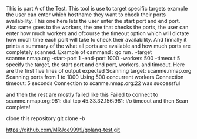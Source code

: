 This is part A of the Test. This tool is use to target specific targets example the user can enter which hostname they want to check their ports availability. This one here lets the user enter the start port and end port. Also same goes to the workers, the one that checks the ports, the user can enter how much workers  and ofcourse the timeout option which will dictate how much time each port will take to check their availability. 
And finnally it prints a summary of the what all ports are available and how much ports are completely scanned. 
Example of cammand : go run . -target scanme.nmap.org -start-port 1 -end-port 1000 -workers 500 -timeout 5
specify the target, the start port and end port, workers, and timeout. 
Here are the first five lines of output expected 
Scanning target: scanme.nmap.org
Scanning ports from 1 to 1000
Using 500 concurrent workers
Connection timeout: 5 seconds
Connection to scanme.nmap.org:22 was successful

and then the rest are mostly failed like this 
Failed to connect to scanme.nmap.org:981: dial tcp 45.33.32.156:981: i/o timeout
and then 
Scan complete!

clone this repository 
git clone -b <main> <https://github.com/MRJoe9999/golang-test.git>